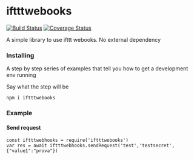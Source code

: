 # iftttwebooks

[![Build Status](https://travis-ci.org/kimiko88/iftttwebooks.svg?branch=master)](https://travis-ci.org/kimiko88/iftttwebooks) [![Coverage Status](https://coveralls.io/repos/github/kimiko88/iftttwebooks/badge.svg)](https://coveralls.io/github/kimiko88/iftttwebooks)

A simple library to use ifttt webooks. No external dependency

### Installing

A step by step series of examples that tell you how to get a development env running

Say what the step will be

```
npm i iftttwebooks
```

### Example

#### Send request 
```
const iftttwebhooks = require('iftttwebooks')
var res = await iftttwebhooks.sendRequest('test','testsecret', {"value1":"prova"})
```
